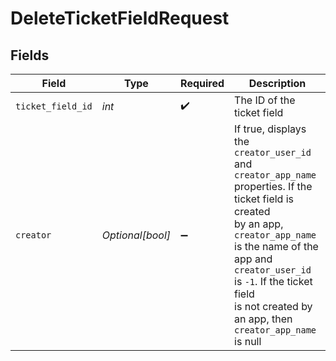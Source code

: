 # DeleteTicketFieldRequest


## Fields

| Field                                                                                                                                                                                                                                                                          | Type                                                                                                                                                                                                                                                                           | Required                                                                                                                                                                                                                                                                       | Description                                                                                                                                                                                                                                                                    |
| ------------------------------------------------------------------------------------------------------------------------------------------------------------------------------------------------------------------------------------------------------------------------------ | ------------------------------------------------------------------------------------------------------------------------------------------------------------------------------------------------------------------------------------------------------------------------------ | ------------------------------------------------------------------------------------------------------------------------------------------------------------------------------------------------------------------------------------------------------------------------------ | ------------------------------------------------------------------------------------------------------------------------------------------------------------------------------------------------------------------------------------------------------------------------------ |
| `ticket_field_id`                                                                                                                                                                                                                                                              | *int*                                                                                                                                                                                                                                                                          | :heavy_check_mark:                                                                                                                                                                                                                                                             | The ID of the ticket field                                                                                                                                                                                                                                                     |
| `creator`                                                                                                                                                                                                                                                                      | *Optional[bool]*                                                                                                                                                                                                                                                               | :heavy_minus_sign:                                                                                                                                                                                                                                                             | If true, displays the `creator_user_id` and `creator_app_name` properties. If the ticket field is created<br/> by an app, `creator_app_name` is the name of the app and `creator_user_id` is `-1`. If the ticket field<br/> is not created by an app, then `creator_app_name` is null<br/> |